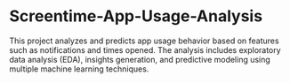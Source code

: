 # Screentime-App-Usage-Analysis
This project analyzes and predicts app usage behavior based on features such as notifications and times opened. The analysis includes exploratory data analysis (EDA), insights generation, and predictive modeling using multiple machine learning techniques.
